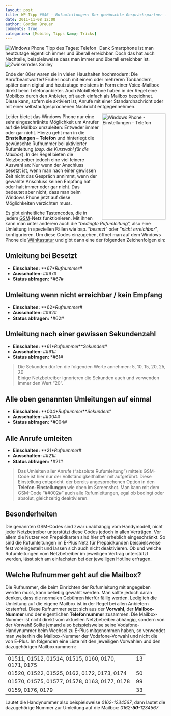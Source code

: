 ```yaml
---
layout: post
title: WP-Tipp #046 – Rufumleitungen: Der gewünschte Gesprächspartner ist vorübergehend nicht zu erreichen!
date: 2011-11-08 12:00
author: Gordon Breuer
comments: true
categories: [Mobile, Tipps &amp; Tricks]
---
```

<p><img style="margin: 0px 10px 0px 0px; display: inline; float: left" title="" alt="Windows Phone Tipp des Tages: Telefon" align="left" src="http://anheledirwp.blob.core.windows.net/wordpress/2011/11/telefon1.png" /></p>  <p>Dank Smartphone ist man heutzutage eigentlich immer und überall erreichbar. Doch das hat auch Nachteile, beispielsweise dass man immer und überall erreichbar ist. <img style="border-bottom-style: none; border-left-style: none; border-top-style: none; border-right-style: none" class="wlEmoticon wlEmoticon-winkingsmile" alt="Zwinkerndes Smiley" src="http://anheledirwp.blob.core.windows.net/wordpress/2011/11/wlEmoticon-winkingsmile1.png" /></p>  <p>Ende der 80er waren sie in vielen Haushalten hochmodern: Die Anrufbeantworter! Früher noch mit einem oder mehreren Tonbändern, später dann digital und heutzutage meistens in Form einer Voice-Mailbox direkt beim Telefonanbieter. Auch Mobiltelefone haben in der Regel eine Mobilbox durch den Anbieter, oft auch einfach als Mailbox bezeichnet. Diese kann, sofern sie aktiviert ist, Anrufe mit einer Standardnachricht oder mit einer selbstaufgesprochenen Nachricht entgegennehmen.</p>  <p><img style="margin: 0px 0px 0px 10px; display: inline; float: right" title="" alt="Windows Phone - Einstellungen - Telefon" align="right" src="http://anheledirwp.blob.core.windows.net/wordpress/2011/11/6325022679_5e06550d64.jpg" width="200" height="333" />Leider bietet das Windows Phone nur eine sehr eingeschränkte Möglichkeit um Anrufer auf die Mailbox umzuleiten: Entweder immer oder gar nicht. Hierzu geht man in die <strong>Einstellungen</strong> – <strong>Telefon</strong> und hinterlegt die gewünschte Rufnummer bei aktivierter Rufumleitung (<em>bsp. die Kurzwahl für die Mailbox</em>). In der Regel bieten die Netzbetreiber jedoch eine viel feinere Auswahl an: Nur wenn der Anschluss besetzt ist, wenn man nach einer gewissen Zeit nicht das Gespräch annimmt, wenn der gewählte Anschluss keinen Empfang hat oder halt immer oder gar nicht. Das bedeutet aber nicht, dass man beim Windows Phone jetzt auf diese Möglichkeiten verzichten muss.</p>  <p>Es gibt einheitliche Tastencodes, die in jedem <abbr lang="en" title="Global System for Mobile Communications">GSM</abbr>-Netz funktionieren. Mit ihnen kann man unter anderem auch die “<em>bedingte Rufumleitung</em>”, also eine Umleitung in speziellen Fällen wie bsp. “<em>besetzt</em>” oder “<em>nicht erreichbar</em>”, konfigurieren. Um diese Codes einzugeben, öffnet man auf dem Windows Phone die <a href="/post/2011/10/26/WP-Tipp-038-%E2%80%93-Und-telefonieren-kann-man-damit-auch.aspx">Wähltastatur</a> und gibt dann eine der folgenden Zeichenfolgen ein:</p>  <h2>Umleitung bei Besetzt</h2>  <ul>   <li><strong>Einschalten:</strong> **67*<em>Rufnummer</em># </li>    <li><strong>Ausschalten:</strong> ##67# </li>    <li><strong>Status abfragen:</strong> *#67# </li> </ul>  <h2>Umleitung wenn nicht erreichbar / kein Empfang</h2>  <ul>   <li><strong>Einschalten:</strong> **62*<em>Rufnummer</em># </li>    <li><strong>Ausschalten:</strong> ##62# </li>    <li><strong>Status abfragen:</strong> *#62# </li> </ul>  <h2>Umleitung nach einer gewissen Sekundenzahl</h2>  <ul>   <li><strong>Einschalten:</strong> **61*<em>Rufnummer</em>**<em>Sekunden</em># </li>    <li><strong>Ausschalten:</strong> ##61# </li>    <li><strong>Status abfragen:</strong> *#61# </li> </ul>  <blockquote>   <p>Die Sekunden dürfen die folgenden Werte annehmen: 5, 10, 15, 20, 25, 30      <br />Einige Netzbetreiber ignorieren die Sekunden auch und verwenden immer den Wert “20”.</p> </blockquote>  <h2>Alle oben genannten Umleitungen auf einmal</h2>  <ul>   <li><strong>Einschalten:</strong> **004*<em>Rufnummer</em>**<em>Sekunden</em># </li>    <li><strong>Ausschalten:</strong> ##004# </li>    <li><strong>Status abfragen:</strong> *#004# </li> </ul>  <h2>Alle Anrufe umleiten</h2>  <ul>   <li><strong>Einschalten:</strong> **21*<em>Rufnummer</em># </li>    <li><strong>Ausschalten:</strong> ##21# </li>    <li><strong>Status abfragen:</strong> *#21# </li> </ul>  <blockquote>   <p>Das Umleiten aller Anrufe (“absolute Rufumleitung”) mittels GSM-Code ist hier nur der Vollständigkeithalber mit aufgeführt. Diese Einstellung entspricht&#160; der bereits angesprochenen Option in den <strong>Telefon-Einstellungen</strong> wie oben im Screenshot. Man kann mit dem GSM-Code “##002#” auch alle Rufumleitungen, egal ob bedingt oder absolut, gleichzeitig deaktivieren.</p> </blockquote>  <h2>Besonderheiten</h2>  <p>Die genannten GSM-Codes sind zwar unabhängig vom Handymodell, nicht jeder Netzbetreiber unterstützt diese Codes jedoch in allen Verträgen. Vor allem die Nutzer von Prepaidkarten sind hier oft erheblich eingeschränkt. So sind die Rufumleitungen im E-Plus Netz für Prepaidkunden beispielsweise fest voreingestellt und lassen sich auch nicht deaktivieren. Ob und welche Rufumleitungen vom Netzbetreiber im jeweiligen Vertrag unterstützt werden, lässt sich am einfachsten bei der jeweiligen Hotline erfragen.</p>  <h2>Welche Rufnummer geht auf die Mailbox?</h2>  <p>Die Rufnummer, die beim Einrichten der Rufumleitung mit angegeben werden muss, kann beliebig gewählt werden. Man sollte jedoch daran denken, dass die normalen Gebühren hierfür fällig werden. Lediglich die Umleitung auf die eigene Mailbox ist in der Regel bei allen Anbietern kostenfrei. Diese Rufnummer setzt sich aus der <strong>Vorwahl</strong>, der <strong>Mailbox-Nummer</strong> und der eigentlichen <strong>Telefonnummer</strong> zusammen. Die Mailbox-Nummer ist nicht direkt vom aktuellen Netzbetreiber abhängig, sondern von der Vorwahl! Sollte jemand also beispielsweise seine Vodafone-Handynummer beim Wechsel zu E-Plus mitgenommen haben, so verwendet man weiterhin die Mailbox-Nummer der Vodafone-Vorwahl und nicht die von E-Plus. Im folgenden eine Liste mit den jeweiligen Vorwahlen und den dazugehörigen Mailboxnummern:</p>  <table border="0" cellspacing="0" cellpadding="2" width="400"><tbody>     <tr>       <td valign="top" width="387">01511, 01512, 01514, 01515, 0160, 0170, 0171, 0175</td>        <td valign="top" width="13">13</td>     </tr>      <tr>       <td valign="top" width="387">01520, 01522, 01525, 0162, 0172, 0173, 0174</td>        <td valign="top" width="13">50</td>     </tr>      <tr>       <td valign="top" width="387">01570, 01575, 01577, 01578, 0163, 0177, 0178</td>        <td valign="top" width="13">99</td>     </tr>      <tr>       <td valign="top" width="387">0159, 0176, 0179</td>        <td valign="top" width="13">33</td>     </tr>   </tbody></table>  <p>Lautet die Handynummer also beispielsweise <em>0162-1234567</em>, dann lautet die dazugehörige Nummer zur Umleitung auf die Mailbox: <em>0162-<strong>50</strong>-1234567</em></p>

